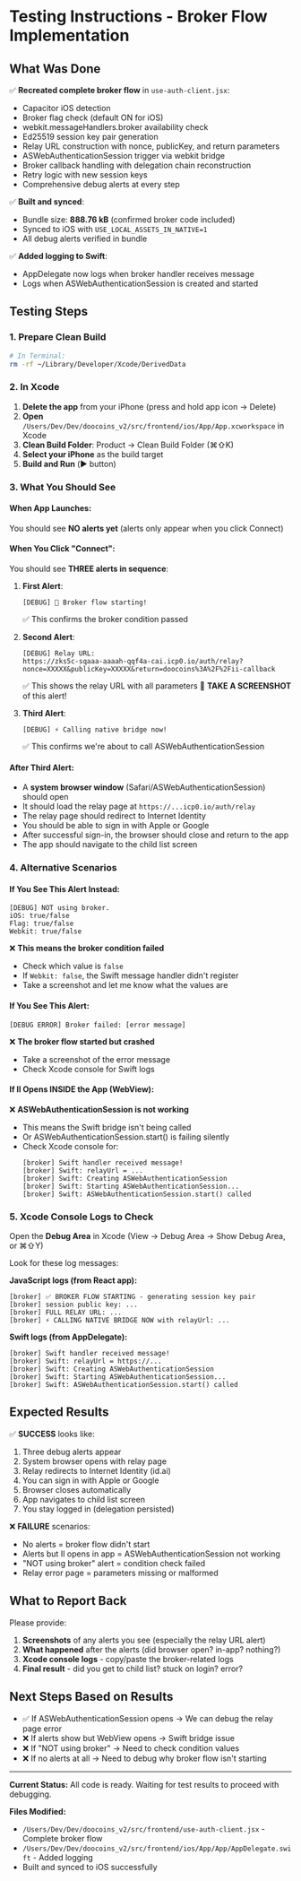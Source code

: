 # Testing Instructions - Broker Flow Implementation

## What Was Done

✅ **Recreated complete broker flow** in `use-auth-client.jsx`:

- Capacitor iOS detection
- Broker flag check (default ON for iOS)
- webkit.messageHandlers.broker availability check
- Ed25519 session key pair generation
- Relay URL construction with nonce, publicKey, and return parameters
- ASWebAuthenticationSession trigger via webkit bridge
- Broker callback handling with delegation chain reconstruction
- Retry logic with new session keys
- Comprehensive debug alerts at every step

✅ **Built and synced**:

- Bundle size: **888.76 kB** (confirmed broker code included)
- Synced to iOS with `USE_LOCAL_ASSETS_IN_NATIVE=1`
- All debug alerts verified in bundle

✅ **Added logging to Swift**:

- AppDelegate now logs when broker handler receives message
- Logs when ASWebAuthenticationSession is created and started

## Testing Steps

### 1. Prepare Clean Build

```bash
# In Terminal:
rm -rf ~/Library/Developer/Xcode/DerivedData
```

### 2. In Xcode

1. **Delete the app** from your iPhone (press and hold app icon → Delete)
2. **Open** `/Users/Dev/Dev/doocoins_v2/src/frontend/ios/App/App.xcworkspace` in Xcode
3. **Clean Build Folder**: Product → Clean Build Folder (⌘⇧K)
4. **Select your iPhone** as the build target
5. **Build and Run** (▶️ button)

### 3. What You Should See

#### When App Launches:

You should see **NO alerts yet** (alerts only appear when you click Connect)

#### When You Click "Connect":

You should see **THREE alerts in sequence**:

1. **First Alert**:

   ```
   [DEBUG] 🚀 Broker flow starting!
   ```

   ✅ This confirms the broker condition passed

2. **Second Alert**:

   ```
   [DEBUG] Relay URL:
   https://zks5c-sqaaa-aaaah-qqf4a-cai.icp0.io/auth/relay?nonce=XXXXX&publicKey=XXXXX&return=doocoins%3A%2F%2Fii-callback
   ```

   ✅ This shows the relay URL with all parameters
   📸 **TAKE A SCREENSHOT** of this alert!

3. **Third Alert**:
   ```
   [DEBUG] ⚡ Calling native bridge now!
   ```
   ✅ This confirms we're about to call ASWebAuthenticationSession

#### After Third Alert:

- A **system browser window** (Safari/ASWebAuthenticationSession) should open
- It should load the relay page at `https://...icp0.io/auth/relay`
- The relay page should redirect to Internet Identity
- You should be able to sign in with Apple or Google
- After successful sign-in, the browser should close and return to the app
- The app should navigate to the child list screen

### 4. Alternative Scenarios

#### If You See This Alert Instead:

```
[DEBUG] NOT using broker.
iOS: true/false
Flag: true/false
Webkit: true/false
```

❌ **This means the broker condition failed**

- Check which value is `false`
- If `Webkit: false`, the Swift message handler didn't register
- Take a screenshot and let me know what the values are

#### If You See This Alert:

```
[DEBUG ERROR] Broker failed: [error message]
```

❌ **The broker flow started but crashed**

- Take a screenshot of the error message
- Check Xcode console for Swift logs

#### If II Opens INSIDE the App (WebView):

❌ **ASWebAuthenticationSession is not working**

- This means the Swift bridge isn't being called
- Or ASWebAuthenticationSession.start() is failing silently
- Check Xcode console for:
  ```
  [broker] Swift handler received message!
  [broker] Swift: relayUrl = ...
  [broker] Swift: Creating ASWebAuthenticationSession
  [broker] Swift: Starting ASWebAuthenticationSession...
  [broker] Swift: ASWebAuthenticationSession.start() called
  ```

### 5. Xcode Console Logs to Check

Open the **Debug Area** in Xcode (View → Debug Area → Show Debug Area, or ⌘⇧Y)

Look for these log messages:

**JavaScript logs (from React app):**

```
[broker] ✅ BROKER FLOW STARTING - generating session key pair
[broker] session public key: ...
[broker] FULL RELAY URL: ...
[broker] ⚡ CALLING NATIVE BRIDGE NOW with relayUrl: ...
```

**Swift logs (from AppDelegate):**

```
[broker] Swift handler received message!
[broker] Swift: relayUrl = https://...
[broker] Swift: Creating ASWebAuthenticationSession
[broker] Swift: Starting ASWebAuthenticationSession...
[broker] Swift: ASWebAuthenticationSession.start() called
```

## Expected Results

✅ **SUCCESS** looks like:

1. Three debug alerts appear
2. System browser opens with relay page
3. Relay redirects to Internet Identity (id.ai)
4. You can sign in with Apple or Google
5. Browser closes automatically
6. App navigates to child list screen
7. You stay logged in (delegation persisted)

❌ **FAILURE** scenarios:

- No alerts = broker flow didn't start
- Alerts but II opens in app = ASWebAuthenticationSession not working
- "NOT using broker" alert = condition check failed
- Relay error page = parameters missing or malformed

## What to Report Back

Please provide:

1. **Screenshots** of any alerts you see (especially the relay URL alert)
2. **What happened** after the alerts (did browser open? in-app? nothing?)
3. **Xcode console logs** - copy/paste the broker-related logs
4. **Final result** - did you get to child list? stuck on login? error?

## Next Steps Based on Results

- ✅ If ASWebAuthenticationSession opens → We can debug the relay page error
- ❌ If alerts show but WebView opens → Swift bridge issue
- ❌ If "NOT using broker" → Need to check condition values
- ❌ If no alerts at all → Need to debug why broker flow isn't starting

---

**Current Status:** All code is ready. Waiting for test results to proceed with debugging.

**Files Modified:**

- `/Users/Dev/Dev/doocoins_v2/src/frontend/use-auth-client.jsx` - Complete broker flow
- `/Users/Dev/Dev/doocoins_v2/src/frontend/ios/App/App/AppDelegate.swift` - Added logging
- Built and synced to iOS successfully

